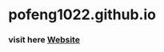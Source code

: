 # pofeng1022.github.io
### visit here [Website](https://pofengliu1022.github.io/pofeng1022.github.io/)
